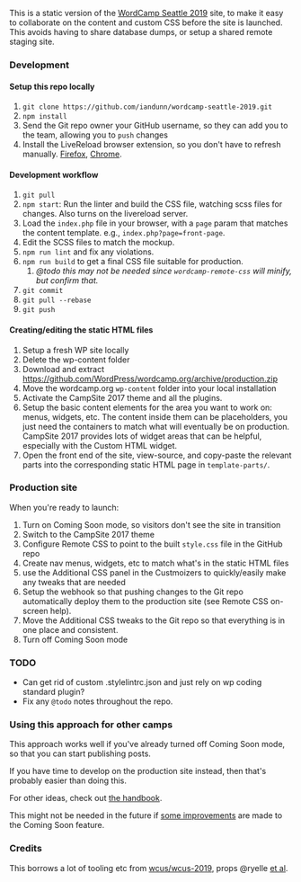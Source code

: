 This is a static version of the [WordCamp Seattle 2019](https://2019.seattle.wordcamp.org) site, to make it easy to collaborate on the content and custom CSS before the site is launched. This avoids having to share database dumps, or setup a shared remote staging site.

### Development

#### Setup this repo locally

1. `git clone https://github.com/iandunn/wordcamp-seattle-2019.git`
1. `npm install`
1. Send the Git repo owner your GitHub username, so they can add you to the team, allowing you to `push` changes
1. Install the LiveReload browser extension, so you don't have to refresh manually. [Firefox](https://addons.mozilla.org/en-US/firefox/addon/livereload-web-extension/), [Chrome](https://chrome.google.com/webstore/detail/livereload/jnihajbhpnppcggbcgedagnkighmdlei).

#### Development workflow

1. `git pull`
1. `npm start`: Run the linter and build the CSS file, watching scss files for changes. Also turns on the livereload server.
1. Load the `index.php` file in your browser, with a `page` param that matches the content template. e.g., `index.php?page=front-page`.
1. Edit the SCSS files to match the mockup.
1. `npm run lint` and fix any violations.
1. `npm run build` to get a final CSS file suitable for production.
   1. _@todo this may not be needed since `wordcamp-remote-css` will minify, but confirm that._
1. `git commit`
1. `git pull --rebase`
1. `git push`

#### Creating/editing the static HTML files

1. Setup a fresh WP site locally
1. Delete the wp-content folder
1. Download and extract https://github.com/WordPress/wordcamp.org/archive/production.zip
1. Move the wordcamp.org `wp-content` folder into your local installation
1. Activate the CampSite 2017 theme and all the plugins.
1. Setup the basic content elements for the area you want to work on: menus, widgets, etc. The content inside them can be placeholders, you just need the containers to match what will eventually be on production. CampSite 2017 provides lots of widget areas that can be helpful, especially with the Custom HTML widget.
1. Open the front end of the site, view-source, and copy-paste the relevant parts into the corresponding static HTML page in `template-parts/`.

### Production site

When you're ready to launch:

1. Turn on Coming Soon mode, so visitors don't see the site in transition
1. Switch to the CampSite 2017 theme
1. Configure Remote CSS to point to the built `style.css` file in the GitHub repo
1. Create nav menus, widgets, etc to match what's in the static HTML files
1. use the Additional CSS panel in the Custmoizers to quickly/easily make any tweaks that are needed
1. Setup the webhook so that pushing changes to the Git repo automatically deploy them to the production site (see Remote CSS on-screen help).
1. Move the Additional CSS tweaks to the Git repo so that everything is in one place and consistent.
1. Turn off Coming Soon mode

### TODO

- Can get rid of custom .stylelintrc.json and just rely on wp coding standard plugin?
- Fix any `@todo` notes throughout the repo.

### Using this approach for other camps

This approach works well if you've already turned off Coming Soon mode, so that you can start publishing posts.

If you have time to develop on the production site instead, then that's probably easier than doing this.

For other ideas, check out [the handbook](https://make.wordpress.org/community/handbook/wordcamp-organizer/first-steps/web-presence/contributing-to-wordcamp-org/setting-up-a-local-wordcamp-org-sandbox/).

This might not be needed in the future if [some improvements](https://make.wordpress.org/community/?p=21752&preview=true) are made to the Coming Soon feature.

### Credits

This borrows a lot of tooling etc from [wcus/wcus-2019](https://github.com/wcus/wcus-2019/graphs/contributors), props @ryelle [et al](https://github.com/wcus/wcus-2019/graphs/contributors).
